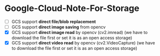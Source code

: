 # Google-Cloud-Note-For-Storage

* [ ] GCS support **direct file/blob replacement**
* [ ] GCS support **direct image saving** from opencv
* [x] GCS support **direct image read** by opencv (cv2.imread) (we have to download the file first or set it is as an open access storage)
* [x] GCS support **direct video read** by opencv (cv2.VideoCapture) (we have to download the file first or set it is as an open access storage)